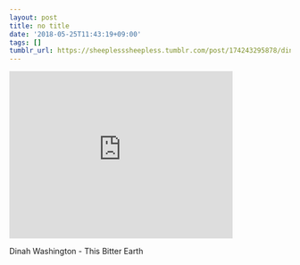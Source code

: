 ```yaml
---
layout: post
title: no title
date: '2018-05-25T11:43:19+09:00'
tags: []
tumblr_url: https://sheeplesssheepless.tumblr.com/post/174243295878/dinah-washington-this-bitter-earth
---
```

<iframe width="400" height="300" id="youtube_iframe" src="https://www.youtube.com/embed/BmEhO1OiEkY?feature=oembed&amp;enablejsapi=1&amp;origin=https://safe.txmblr.com&amp;wmode=opaque" frameborder="0" allow="accelerometer; autoplay; encrypted-media; gyroscope; picture-in-picture" allowfullscreen></iframe>  

Dinah Washington - This Bitter Earth

